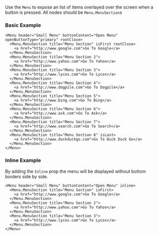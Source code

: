 Use the `Menu` to expose an list of items overlayed over the screen when a button is pressed. All nodes should be `Menu.MenuSection`s

### Basic Example
```
<Menu header="Small Menu" buttonContent="Open Menu" openButtonType="primary" rootClose>
  <Menu.MenuSection title="Menu Section" isFirst rootClose>
    <a href="http://www.google.com">Go To Google</a>
  </Menu.MenuSection>
  <Menu.MenuSection title="Menu Section 2">
    <a href="http://www.yahoo.com">Go To Yahoo</a>
  </Menu.MenuSection>
  <Menu.MenuSection title="Menu Section 3">
    <a href="http://www.lycos.com">Go To Lycos</a>
  </Menu.MenuSection>
  <Menu.MenuSection title="Menu Section 4">
    <a href="http://www.dogpile.com">Go To Dogpile</a>
  </Menu.MenuSection>
  <Menu.MenuSection title="Menu Section 5">
    <a href="http://www.bing.com">Go To Bing</a>
  </Menu.MenuSection>
  <Menu.MenuSection title="Menu Section 6">
    <a href="http://www.ask.com">Go To Ask</a>
  </Menu.MenuSection>
  <Menu.MenuSection title="Menu Section 7">
    <a href="http://www.search.com">Go To Search</a>
  </Menu.MenuSection>
  <Menu.MenuSection title="Menu Section 8" isLast>
    <a href="http://www.duckduckgo.com">Go To Duck Duck Go</a>
  </Menu.MenuSection>
</Menu>
```

### Inline Example
By adding the `Inline` prop the menu will be displayed without bottom borders side by side.

```
<Menu header="Small Menu" buttonContent="Open Menu" inline>
  <Menu.MenuSection title="Menu Section" isFirst>
    <a href="http://www.google.com">Go To Google</a>
  </Menu.MenuSection>
  <Menu.MenuSection title="Menu Section 2">
    <a href="http://www.yahoo.com">Go To Yahoo</a>
  </Menu.MenuSection>
  <Menu.MenuSection title="Menu Section 3">
    <a href="http://www.lycos.com">Go To Lycos</a>
  </Menu.MenuSection>
</Menu>
```